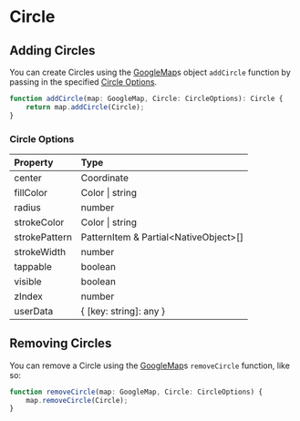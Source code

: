 # Circle
## Adding Circles

You can create Circles using the [GoogleMap](GoogleMap.md)s object `addCircle` function by passing in the specified [Circle Options](#circle-options).

```ts
function addCircle(map: GoogleMap, Circle: CircleOptions): Circle {
	return map.addCircle(Circle);
}
```
### Circle Options

| Property | Type 
|:---------|:-----
center | Coordinate |
fillColor | Color \| string |
radius | number |
strokeColor | Color \| string |
strokePattern | PatternItem & Partial\<NativeObject\>[] |
strokeWidth | number |
tappable | boolean |
visible | boolean |
zIndex | number |
userData | { [key: string]: any } |

## Removing Circles

You can remove a Circle using the [GoogleMap](GoogleMap.md)s `removeCircle` function, like so: 

```ts
function removeCircle(map: GoogleMap, Circle: CircleOptions) {
	map.removeCircle(Circle);
}
```

